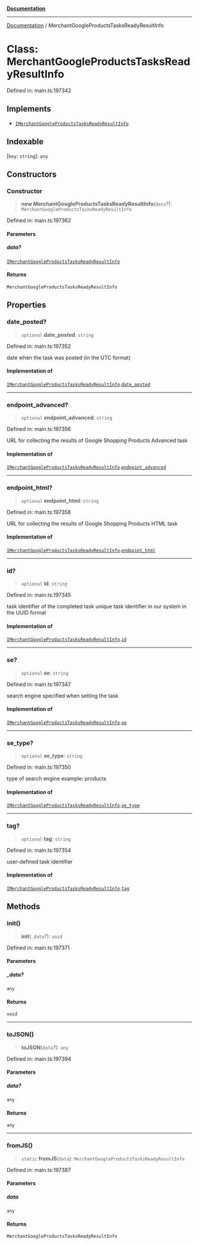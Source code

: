 [**Documentation**](../README.md)

***

[Documentation](../README.md) / MerchantGoogleProductsTasksReadyResultInfo

# Class: MerchantGoogleProductsTasksReadyResultInfo

Defined in: main.ts:197342

## Implements

- [`IMerchantGoogleProductsTasksReadyResultInfo`](../interfaces/IMerchantGoogleProductsTasksReadyResultInfo.md)

## Indexable

\[`key`: `string`\]: `any`

## Constructors

### Constructor

> **new MerchantGoogleProductsTasksReadyResultInfo**(`data`?): `MerchantGoogleProductsTasksReadyResultInfo`

Defined in: main.ts:197362

#### Parameters

##### data?

[`IMerchantGoogleProductsTasksReadyResultInfo`](../interfaces/IMerchantGoogleProductsTasksReadyResultInfo.md)

#### Returns

`MerchantGoogleProductsTasksReadyResultInfo`

## Properties

### date\_posted?

> `optional` **date\_posted**: `string`

Defined in: main.ts:197352

date when the task was posted (in the UTC format)

#### Implementation of

[`IMerchantGoogleProductsTasksReadyResultInfo`](../interfaces/IMerchantGoogleProductsTasksReadyResultInfo.md).[`date_posted`](../interfaces/IMerchantGoogleProductsTasksReadyResultInfo.md#date_posted)

***

### endpoint\_advanced?

> `optional` **endpoint\_advanced**: `string`

Defined in: main.ts:197356

URL for collecting the results of Google Shopping Products Advanced task

#### Implementation of

[`IMerchantGoogleProductsTasksReadyResultInfo`](../interfaces/IMerchantGoogleProductsTasksReadyResultInfo.md).[`endpoint_advanced`](../interfaces/IMerchantGoogleProductsTasksReadyResultInfo.md#endpoint_advanced)

***

### endpoint\_html?

> `optional` **endpoint\_html**: `string`

Defined in: main.ts:197358

URL for collecting the results of Google Shopping Products HTML task

#### Implementation of

[`IMerchantGoogleProductsTasksReadyResultInfo`](../interfaces/IMerchantGoogleProductsTasksReadyResultInfo.md).[`endpoint_html`](../interfaces/IMerchantGoogleProductsTasksReadyResultInfo.md#endpoint_html)

***

### id?

> `optional` **id**: `string`

Defined in: main.ts:197345

task identifier of the completed task
unique task identifier in our system in the UUID format

#### Implementation of

[`IMerchantGoogleProductsTasksReadyResultInfo`](../interfaces/IMerchantGoogleProductsTasksReadyResultInfo.md).[`id`](../interfaces/IMerchantGoogleProductsTasksReadyResultInfo.md#id)

***

### se?

> `optional` **se**: `string`

Defined in: main.ts:197347

search engine specified when setting the task

#### Implementation of

[`IMerchantGoogleProductsTasksReadyResultInfo`](../interfaces/IMerchantGoogleProductsTasksReadyResultInfo.md).[`se`](../interfaces/IMerchantGoogleProductsTasksReadyResultInfo.md#se)

***

### se\_type?

> `optional` **se\_type**: `string`

Defined in: main.ts:197350

type of search engine
example: products

#### Implementation of

[`IMerchantGoogleProductsTasksReadyResultInfo`](../interfaces/IMerchantGoogleProductsTasksReadyResultInfo.md).[`se_type`](../interfaces/IMerchantGoogleProductsTasksReadyResultInfo.md#se_type)

***

### tag?

> `optional` **tag**: `string`

Defined in: main.ts:197354

user-defined task identifier

#### Implementation of

[`IMerchantGoogleProductsTasksReadyResultInfo`](../interfaces/IMerchantGoogleProductsTasksReadyResultInfo.md).[`tag`](../interfaces/IMerchantGoogleProductsTasksReadyResultInfo.md#tag)

## Methods

### init()

> **init**(`_data`?): `void`

Defined in: main.ts:197371

#### Parameters

##### \_data?

`any`

#### Returns

`void`

***

### toJSON()

> **toJSON**(`data`?): `any`

Defined in: main.ts:197394

#### Parameters

##### data?

`any`

#### Returns

`any`

***

### fromJS()

> `static` **fromJS**(`data`): `MerchantGoogleProductsTasksReadyResultInfo`

Defined in: main.ts:197387

#### Parameters

##### data

`any`

#### Returns

`MerchantGoogleProductsTasksReadyResultInfo`
